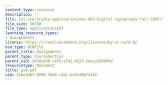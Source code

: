 ```yaml
---
content_type: resource
description: ''
file: /ol-ocw-studio-app/courses/mas-962-digital-typography-fall-1997/1ebe3db70099fbb0c3dcbefe38b74162_ps8.pdf
file_size: 16750
file_type: application/pdf
learning_resource_types:
- Assignments
license: https://creativecommons.org/licenses/by-nc-sa/4.0/
ocw_type: OCWFile
parent_title: Assignments
parent_type: CourseSection
parent_uid: 543dc638-c4f5-a742-6523-1aeca169dfbd
resourcetype: Document
title: ps8.pdf
uid: 1ebe3db7-0099-fbb0-c3dc-befe38b74162
---
```

